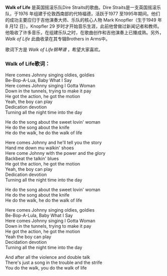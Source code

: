 

**Walk of Life** 是英国摇滚乐队Dire Straits的歌曲。Dire Straits是一支英国摇滚乐队，于1976
年组建于伦敦西南部的代特福德，活跃于1977 至1995年期间。他们的成功主要应归于吉他演奏大师、乐队的核心人物 Mark Knopfler（生于1949
年8 月12 日）。Knopfler 29
岁时才开始音乐生涯，此前他曾做过新闻记者和教师。他吸收了许多音乐，在组建乐队之时，在歌曲创作和吉他演奏上已臻成熟。另外， _Walk of Life_
此曲收录在其专辑Brothers in Arms中。

  
歌词下方是 _Walk of Life钢琴谱_ ，希望大家喜欢。

### Walk of Life歌词：

Here comes Johnny singing oldies, goldies  
Be-Bop-A-Lua, Baby What I Say  
Here comes Johnny singing I Gotta Woman  
Down in the tunnels, trying to make it pay  
He got the action, he got the motion  
Yeah, the boy can play  
Dedication devotion  
Turning all the night time into the day

He do the song about the sweet lovin' woman  
He do the song about the knife  
He do the walk, he do the walk of life

Here comes Johnny and he'll tell you the story  
Hand me down mu walkin' shoes  
Here come Johnny with the power and the glory  
Backbeat the talkin' blues  
He got the action, he got the motion  
Yeah, the boy can play  
Dedication devotion  
Turning all the night time into the day

He do the song about the sweet lovin' woman  
He do the song about the knife  
He do the walk, he do the walk of life

Here comes Johnny singing oldies, goldies  
Be-Bop-A-Lula, Baby What I Say  
Here comes Johnny singing I Gotta Woman  
Down in the tunnels, trying to make it pay  
He got the action, he got the motion  
Yeah the boy can play  
Decidation devotion  
Turning all the night time into the day

And after all the violence and double talk  
There's just a song in the trouble and the strife  
You do the walk, you do the walk of life

